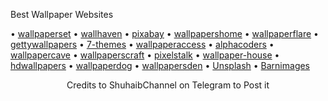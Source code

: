 Best Wallpaper Websites

• [wallpaperset](https://wallpaperset.com/)
• [wallhaven](https://wallhaven.cc/)
• [pixabay](https://pixabay.com/)
• [wallpapershome](https://wallpapershome.com/)
• [wallpaperflare](https://www.wallpaperflare.com/)
• [gettywallpapers](http://gettywallpapers.com/)
• [7-themes](http://7-themes.com/)
• [wallpaperaccess](https://wallpaperaccess.com/)
• [alphacoders](https://wall.alphacoders.com/)
• [wallpapercave](https://wallpapercave.com/)
• [wallpaperscraft](https://wallpaperscraft.com/)
• [pixelstalk](https://www.pixelstalk.net/)
• [wallpaper-house](https://wallpaper-house.com/)
• [hdwallpapers](https://www.hdwallpapers.in/)
• [wallpaperdog](https://wallpaper.dog/)
• [wallpapersden](https://wallpapersden.com/)
• [Unsplash](https://unsplash.com/)
• [Barnimages](https://barnimages.com/)


<div style="text-align: center;">
    Credits to ShuhaibChannel on Telegram to Post it
</div>
